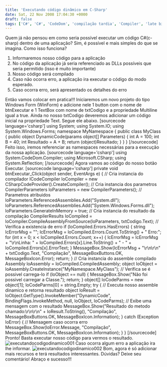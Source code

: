 ```yaml
---
title: 'Executando código dinâmico em C-Sharp'
date: Sat, 22 Nov 2008 17:04:30 +0000
draft: false
tags: ['C#', 'C#', 'CodeDom', 'compilação tardia', 'Compiler', 'late binding', 'Reflection', 'Visual Studio', 'Visual Studio', 'WinForm']
---
```


Quem já não pensou em como seria possível executar um código C#(c-sharp) dentro de uma aplicação? Sim, é possível e mais simples do que se imagina. Como isso funciona?

1.  Informaremos nosso código para a aplicação
2.  No código da aplicação já seria referenciado as DLLs possíveis que seria permitido (isso é muito importante)
3.  Nosso código será compilado
4.  Caso não ocorra erro, a aplicação ira executar o código do modo esperado.
5.  Caso ocorra erro, será apresentado os detalhes do erro

Então vamos colocar em pratica!!! Iniciaremos um novo projeto do tipo Windows Form (WinForm) e adicione nele 1 button com o nome de btnExecutar e 1 TextBox com nome de txtCodigo e a propriedade Multiline igual a true. Ainda no nosso txtCodigo deveremos adicionar um código inicial na propriedade Text. Segue ele abaixo. \[sourcecode language='csharp'\] using System; using System.IO; using System.Windows.Forms; namespace MyNamespace { public class MyClass { public object DynamicCode(params object\[\] Parameters) { int A = 100; int B = 40; int Resultado = A + B; return (object)Resultado; } } } \[/sourcecode\] Feito isso, iremos referenciar as namespaces necessárias para a execução da nossa aplicação. \[sourcecode language='csharp'\] using System.CodeDom.Compiler; using Microsoft.CSharp; using System.Reflection; \[/sourcecode\] Agora vamos ao código do nosso botão Executar. \[sourcecode language='csharp'\] private void btnExecutar\_Click(object sender, EventArgs e) { // Cria instancia do compilador ICodeCompiler loCompiler = new CSharpCodeProvider().CreateCompiler(); // Cria instancia dos parametros CompilerParameters loParameters = new CompilerParameters(); // Parametros atribuidos loParameters.ReferencedAssemblies.Add("System.dll"); loParameters.ReferencedAssemblies.Add("System.Windows.Forms.dll"); loParameters.GenerateInMemory = true; // Cria instancia do resultado da compilação CompilerResults loCompiled = loCompiler.CompileAssemblyFromSource(loParameters, txtCodigo.Text); // Verifica a existencia de erro if (loCompiled.Errors.HasErrors) { string lcErrorMsg = ""; lcErrorMsg = loCompiled.Errors.Count.ToString() + " Erro:"; for (int x = 0; x < loCompiled.Errors.Count; x++) { lcErrorMsg = lcErrorMsg + "\\r\\nLinha: " + loCompiled.Errors\[x\].Line.ToString() + " - " + loCompiled.Errors\[x\].ErrorText; } MessageBox.Show(lcErrorMsg + "\\r\\n\\r\\n" + txtCodigo.Text, "Compilação", MessageBoxButtons.OK, MessageBoxIcon.Error); return; } // Cria instancia do assemble compilado Assembly loAssembly = loCompiled.CompiledAssembly; object loObject = loAssembly.CreateInstance("MyNamespace.MyClass"); // Verifica se é possivel carrega-lo if (loObject == null) { MessageBox.Show("Não foi possivel carregar a Classe."); return; } object\[\] loCodeParms = new object\[1\]; loCodeParms\[0\] = string.Empty; try { // Executa nosso assemble dinamico e retorna resultado object loResult = loObject.GetType().InvokeMember("DynamicCode", BindingFlags.InvokeMethod, null, loObject, loCodeParms); // Exibe uma mensagem com o resultado MessageBox.Show("Resultado do metodo chamado:\\r\\n\\r\\n" + loResult.ToString(), "Compilação", MessageBoxButtons.OK, MessageBoxIcon.Information); } catch (Exception loError) { // Mensagem caso ocorra erro MessageBox.Show(loError.Message, "Compilação", MessageBoxButtons.OK, MessageBoxIcon.Information); } } \[/sourcecode\] Pronto! Basta executar nosso código para vermos o resultado. ![](https://raphaelcardoso.com.br/wp-content/uploads/2008/11/executandocodigodinamico001-1.jpg "executandocodigodinamico001") Caso ocorra algum erro a aplicação ira lhe informar. ![](https://raphaelcardoso.com.br/wp-content/uploads/2008/11/executandocodigodinamico002-1.jpg "executandocodigodinamico002") Bom, agora é só adicionar mais recursos e terá resultados interessantes. Dúvidas? Deixe seu comentário! Abraço e sucesso!!!